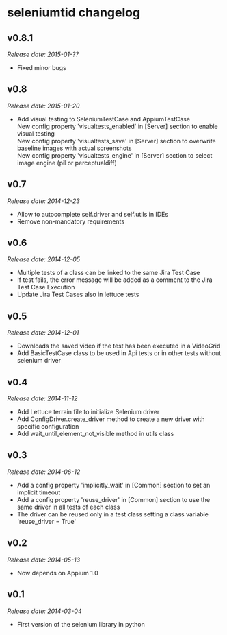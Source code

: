 seleniumtid changelog
=====================

v0.8.1
------

*Release date: 2015-01-??*

  * Fixed minor bugs

v0.8
----

*Release date: 2015-01-20*

  * Add visual testing to SeleniumTestCase and AppiumTestCase  
    New config property 'visualtests_enabled' in [Server] section to enable visual testing  
    New config property 'visualtests_save' in [Server] section to overwrite baseline images with actual screenshots  
    New config property 'visualtests_engine' in [Server] section to select image engine (pil or perceptualdiff)

v0.7
----

*Release date: 2014-12-23*

  * Allow to autocomplete self.driver and self.utils in IDEs
  * Remove non-mandatory requirements

v0.6
----

*Release date: 2014-12-05*

  * Multiple tests of a class can be linked to the same Jira Test Case
  * If test fails, the error message will be added as a comment to the Jira Test Case Execution
  * Update Jira Test Cases also in lettuce tests 

v0.5
----

*Release date: 2014-12-01*

  * Downloads the saved video if the test has been executed in a VideoGrid
  * Add BasicTestCase class to be used in Api tests or in other tests without selenium driver

v0.4
----

*Release date: 2014-11-12*

  * Add Lettuce terrain file to initialize Selenium driver
  * Add ConfigDriver.create_driver method to create a new driver with specific configuration
  * Add wait_until_element_not_visible method in utils class

v0.3
----

*Release date: 2014-06-12*

  * Add a config property 'implicitly_wait' in [Common] section to set an implicit timeout
  * Add a config property 'reuse_driver' in [Common] section to use the same driver in all tests of each class
  * The driver can be reused only in a test class setting a class variable 'reuse_driver = True'

v0.2
----

*Release date: 2014-05-13*

  * Now depends on Appium 1.0

v0.1
----

*Release date: 2014-03-04*

  * First version of the selenium library in python